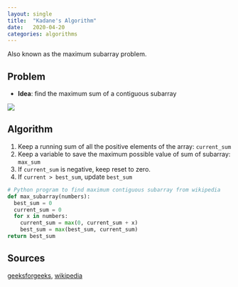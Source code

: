 ```yaml
---
layout: single
title:  "Kadane's Algorithm"
date:   2020-04-20
categories: algorithms
---
```

Also known as the maximum subarray problem.

## Problem
- **Idea**: find the maximum sum of a contiguous subarray

![](https://media.geeksforgeeks.org/wp-content/cdn-uploads/kadane-Algorithm.png)

## Algorithm
1. Keep a running sum of all the positive elements of the array: `current_sum`
2. Keep a variable to save the maximum possible value of sum of subarray: `max_sum`
3. If `current_sum` is negative, keep reset to zero.
4. If `current > best_sum`, update `best_sum`

```python
# Python program to find maximum contiguous subarray from wikipedia
def max_subarray(numbers):
  best_sum = 0
  current_sum = 0
  for x in numbers:
    current_sum = max(0, current_sum + x)
    best_sum = max(best_sum, current_sum)
return best_sum
```

## Sources
[geeksforgeeks](https://www.geeksforgeeks.org/largest-sum-contiguous-subarray/), [wikipedia](https://en.wikipedia.org/wiki/Maximum_subarray_problem)
